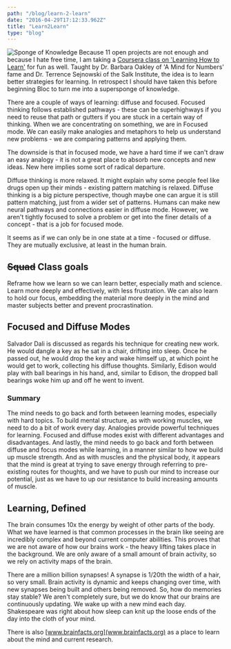 ```yaml
---
path: "/blog/learn-2-learn"
date: "2016-04-29T17:12:33.962Z"
title: "Learn2Learn"
type: "blog"
---
```


![Sponge of Knowledge](/images/sponge.jpg) Because 11 open projects are not enough and because I hate free time, I am taking a [Coursera class on 'Learning How to Learn'](https://www.coursera.org/learn/learning-how-to-learn/home) for fun as well. Taught by Dr. Barbara Oakley of 'A Mind for Numbers' fame and Dr. Terrence Sejnowski of the Salk Institute, the idea is to learn better strategies for learning. In retrospect I should have taken this before beginning Bloc to turn me into a supersponge of knowledge.

There are a couple of ways of learning: diffuse and focused. Focused thinking follows established pathways - these can be superhighways if you need to reuse that path or gutters if you are stuck in a certain way of thinking. When we are concentrating on something, we are in Focused mode. We can easily make analogies and metaphors to help us understand new problems - we are comparing patterns and applying them.

The downside is that in focused mode, we have a hard time if we can't draw an easy analogy - it is not a great place to absorb new concepts and new ideas. New here implies some sort of radical departure.

Diffuse thinking is more relaxed. It might explain why some people feel like drugs open up their minds - existing pattern matching is relaxed. Diffuse thinking is a big picture perspective, though maybe one can argue it is still pattern matching, just from a wider set of patterns. Humans can make new neural pathways and connections easier in diffuse mode. However, we aren't tightly focused to solve a problem or get into the finer details of a concept - that is a job for focused mode.

It seems as if we can only be in one state at a time - focused or diffuse. They are mutually exclusive, at least in the human brain.

## <del>Squad</del> Class goals
Reframe how we learn so we can learn better, especially math and science. Learn more deeply and effectively, with less frustration. We can also learn to hold our focus, embedding the material more deeply in the mind and master subjects better and prevent procrastination.

## Focused and Diffuse Modes
Salvador Dali is discussed as regards his technique for creating new work. He would dangle a key as he sat in a chair, drifting into sleep. Once he passed out, he would drop the key and wake himself up, at which point he would get to work, collecting his diffuse thoughts. Similarly, Edison would play with ball bearings in his hand, and, similar to Edison, the dropped ball bearings woke him up and off he went to invent.

### Summary
The mind needs to go back and forth between learning modes, especially with hard topics. To build mental structure, as with working muscles, we need to do a bit of work every day. Analogies provide powerful techniques for learning. Focused and diffuse modes exist with different advantages and disadvantages. And lastly, the mind needs to go back and forth between diffuse and focus modes while learning, in a manner similar to how we build up muscle strength. And as with muscles and the physical body, it appears that the mind is great at trying to save energy through referring to pre-existing routes for thoughts, and we have to push our mind to increase our potential, just as we have to up our resistance to build increasing amounts of muscle.

## Learning, Defined
The brain consumes 10x the energy by weight of other parts of the body. What we have learned is that common processes in the brain like seeing are incredibly complex and beyond current computer abilities. This proves that we are not aware of how our brains work - the heavy lifting takes place in the background. We are only aware of a small amount of brain activity, so we rely on activity maps of the brain.

There are a million billion synapses! A synapse is 1/20th the width of a hair, so very small. Brain activity is dynamic and keeps changing over time, with new synapses being built and others being removed. So, how do memories stay stable? We aren't completely sure, but we do know that our brains are continuously updating. We wake up with a new mind each day. Shakespeare was right about how sleep can knit up the loose ends of the day into the cloth of your mind.

There is also [www.brainfacts.org](www.brainfacts.org) as a place to learn about the mind and current research.
